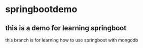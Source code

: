 # springbootdemo

## this is a demo for learning springboot

this branch is for learning how to use springboot with mongodb
